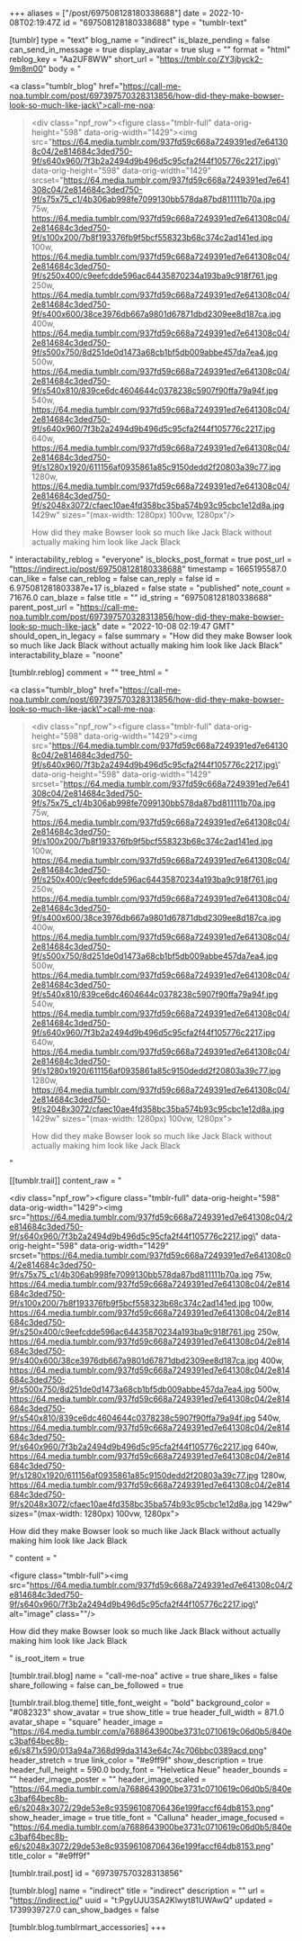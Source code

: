 +++
aliases = ["/post/697508128180338688"]
date = 2022-10-08T02:19:47Z
id = "697508128180338688"
type = "tumblr-text"

[tumblr]
type = "text"
blog_name = "indirect"
is_blaze_pending = false
can_send_in_message = true
display_avatar = true
slug = ""
format = "html"
reblog_key = "Aa2UF8WW"
short_url = "https://tmblr.co/ZY3jbyck2-9m8m00"
body = "<p><a class=\"tumblr_blog\" href=\"https://call-me-noa.tumblr.com/post/697397570328313856/how-did-they-make-bowser-look-so-much-like-jack\">call-me-noa</a>:</p><blockquote><div class=\"npf_row\"><figure class=\"tmblr-full\" data-orig-height=\"598\" data-orig-width=\"1429\"><img src=\"https://64.media.tumblr.com/937fd59c668a7249391ed7e641308c04/2e814684c3ded750-9f/s640x960/7f3b2a2494d9b496d5c95cfa2f44f105776c2217.jpg\" data-orig-height=\"598\" data-orig-width=\"1429\" srcset=\"https://64.media.tumblr.com/937fd59c668a7249391ed7e641308c04/2e814684c3ded750-9f/s75x75_c1/4b306ab998fe7099130bb578da87bd811111b70a.jpg 75w, https://64.media.tumblr.com/937fd59c668a7249391ed7e641308c04/2e814684c3ded750-9f/s100x200/7b8f193376fb9f5bcf558323b68c374c2ad141ed.jpg 100w, https://64.media.tumblr.com/937fd59c668a7249391ed7e641308c04/2e814684c3ded750-9f/s250x400/c9eefcdde596ac64435870234a193ba9c918f761.jpg 250w, https://64.media.tumblr.com/937fd59c668a7249391ed7e641308c04/2e814684c3ded750-9f/s400x600/38ce3976db667a9801d67871dbd2309ee8d187ca.jpg 400w, https://64.media.tumblr.com/937fd59c668a7249391ed7e641308c04/2e814684c3ded750-9f/s500x750/8d251de0d1473a68cb1bf5db009abbe457da7ea4.jpg 500w, https://64.media.tumblr.com/937fd59c668a7249391ed7e641308c04/2e814684c3ded750-9f/s540x810/839ce6dc4604644c0378238c5907f90ffa79a94f.jpg 540w, https://64.media.tumblr.com/937fd59c668a7249391ed7e641308c04/2e814684c3ded750-9f/s640x960/7f3b2a2494d9b496d5c95cfa2f44f105776c2217.jpg 640w, https://64.media.tumblr.com/937fd59c668a7249391ed7e641308c04/2e814684c3ded750-9f/s1280x1920/611156af0935861a85c9150dedd2f20803a39c77.jpg 1280w, https://64.media.tumblr.com/937fd59c668a7249391ed7e641308c04/2e814684c3ded750-9f/s2048x3072/cfaec10ae4fd358bc35ba574b93c95cbc1e12d8a.jpg 1429w\" sizes=\"(max-width: 1280px) 100vw, 1280px\"/></figure></div><p>How did they make Bowser look so much like Jack Black without actually making him look like Jack Black</p></blockquote>"
interactability_reblog = "everyone"
is_blocks_post_format = true
post_url = "https://indirect.io/post/697508128180338688"
timestamp = 1665195587.0
can_like = false
can_reblog = false
can_reply = false
id = 6.975081281803387e+17
is_blazed = false
state = "published"
note_count = 71676.0
can_blaze = false
title = ""
id_string = "697508128180338688"
parent_post_url = "https://call-me-noa.tumblr.com/post/697397570328313856/how-did-they-make-bowser-look-so-much-like-jack"
date = "2022-10-08 02:19:47 GMT"
should_open_in_legacy = false
summary = "How did they make Bowser look so much like Jack Black without actually making him look like Jack Black"
interactability_blaze = "noone"

[tumblr.reblog]
comment = ""
tree_html = "<p><a class=\"tumblr_blog\" href=\"https://call-me-noa.tumblr.com/post/697397570328313856/how-did-they-make-bowser-look-so-much-like-jack\">call-me-noa</a>:</p><blockquote><div class=\"npf_row\"><figure class=\"tmblr-full\" data-orig-height=\"598\" data-orig-width=\"1429\"><img src=\"https://64.media.tumblr.com/937fd59c668a7249391ed7e641308c04/2e814684c3ded750-9f/s640x960/7f3b2a2494d9b496d5c95cfa2f44f105776c2217.jpg\" data-orig-height=\"598\" data-orig-width=\"1429\" srcset=\"https://64.media.tumblr.com/937fd59c668a7249391ed7e641308c04/2e814684c3ded750-9f/s75x75_c1/4b306ab998fe7099130bb578da87bd811111b70a.jpg 75w, https://64.media.tumblr.com/937fd59c668a7249391ed7e641308c04/2e814684c3ded750-9f/s100x200/7b8f193376fb9f5bcf558323b68c374c2ad141ed.jpg 100w, https://64.media.tumblr.com/937fd59c668a7249391ed7e641308c04/2e814684c3ded750-9f/s250x400/c9eefcdde596ac64435870234a193ba9c918f761.jpg 250w, https://64.media.tumblr.com/937fd59c668a7249391ed7e641308c04/2e814684c3ded750-9f/s400x600/38ce3976db667a9801d67871dbd2309ee8d187ca.jpg 400w, https://64.media.tumblr.com/937fd59c668a7249391ed7e641308c04/2e814684c3ded750-9f/s500x750/8d251de0d1473a68cb1bf5db009abbe457da7ea4.jpg 500w, https://64.media.tumblr.com/937fd59c668a7249391ed7e641308c04/2e814684c3ded750-9f/s540x810/839ce6dc4604644c0378238c5907f90ffa79a94f.jpg 540w, https://64.media.tumblr.com/937fd59c668a7249391ed7e641308c04/2e814684c3ded750-9f/s640x960/7f3b2a2494d9b496d5c95cfa2f44f105776c2217.jpg 640w, https://64.media.tumblr.com/937fd59c668a7249391ed7e641308c04/2e814684c3ded750-9f/s1280x1920/611156af0935861a85c9150dedd2f20803a39c77.jpg 1280w, https://64.media.tumblr.com/937fd59c668a7249391ed7e641308c04/2e814684c3ded750-9f/s2048x3072/cfaec10ae4fd358bc35ba574b93c95cbc1e12d8a.jpg 1429w\" sizes=\"(max-width: 1280px) 100vw, 1280px\"></figure></div><p>How did they make Bowser look so much like Jack Black without actually making him look like Jack Black</p></blockquote>"

[[tumblr.trail]]
content_raw = "<p><div class=\"npf_row\"><figure class=\"tmblr-full\" data-orig-height=\"598\" data-orig-width=\"1429\"><img src=\"https://64.media.tumblr.com/937fd59c668a7249391ed7e641308c04/2e814684c3ded750-9f/s640x960/7f3b2a2494d9b496d5c95cfa2f44f105776c2217.jpg\" data-orig-height=\"598\" data-orig-width=\"1429\" srcset=\"https://64.media.tumblr.com/937fd59c668a7249391ed7e641308c04/2e814684c3ded750-9f/s75x75_c1/4b306ab998fe7099130bb578da87bd811111b70a.jpg 75w, https://64.media.tumblr.com/937fd59c668a7249391ed7e641308c04/2e814684c3ded750-9f/s100x200/7b8f193376fb9f5bcf558323b68c374c2ad141ed.jpg 100w, https://64.media.tumblr.com/937fd59c668a7249391ed7e641308c04/2e814684c3ded750-9f/s250x400/c9eefcdde596ac64435870234a193ba9c918f761.jpg 250w, https://64.media.tumblr.com/937fd59c668a7249391ed7e641308c04/2e814684c3ded750-9f/s400x600/38ce3976db667a9801d67871dbd2309ee8d187ca.jpg 400w, https://64.media.tumblr.com/937fd59c668a7249391ed7e641308c04/2e814684c3ded750-9f/s500x750/8d251de0d1473a68cb1bf5db009abbe457da7ea4.jpg 500w, https://64.media.tumblr.com/937fd59c668a7249391ed7e641308c04/2e814684c3ded750-9f/s540x810/839ce6dc4604644c0378238c5907f90ffa79a94f.jpg 540w, https://64.media.tumblr.com/937fd59c668a7249391ed7e641308c04/2e814684c3ded750-9f/s640x960/7f3b2a2494d9b496d5c95cfa2f44f105776c2217.jpg 640w, https://64.media.tumblr.com/937fd59c668a7249391ed7e641308c04/2e814684c3ded750-9f/s1280x1920/611156af0935861a85c9150dedd2f20803a39c77.jpg 1280w, https://64.media.tumblr.com/937fd59c668a7249391ed7e641308c04/2e814684c3ded750-9f/s2048x3072/cfaec10ae4fd358bc35ba574b93c95cbc1e12d8a.jpg 1429w\" sizes=\"(max-width: 1280px) 100vw, 1280px\"></figure></div><p>How did they make Bowser look so much like Jack Black without actually making him look like Jack Black</p></p>"
content = "<p><figure class=\"tmblr-full\"><img src=\"https://64.media.tumblr.com/937fd59c668a7249391ed7e641308c04/2e814684c3ded750-9f/s640x960/7f3b2a2494d9b496d5c95cfa2f44f105776c2217.jpg\" alt=\"image\" class=\"\"/></figure><p>How did they make Bowser look so much like Jack Black without actually making him look like Jack Black</p></p>"
is_root_item = true

[tumblr.trail.blog]
name = "call-me-noa"
active = true
share_likes = false
share_following = false
can_be_followed = true

[tumblr.trail.blog.theme]
title_font_weight = "bold"
background_color = "#082323"
show_avatar = true
show_title = true
header_full_width = 871.0
avatar_shape = "square"
header_image = "https://64.media.tumblr.com/a7688643900be3731c0710619c06d0b5/840ec3baf64bec8b-e6/s871x590/013a94a7368d99da3143e64c74c706bbc0389acd.png"
header_stretch = true
link_color = "#e9ff9f"
show_description = true
header_full_height = 590.0
body_font = "Helvetica Neue"
header_bounds = ""
header_image_poster = ""
header_image_scaled = "https://64.media.tumblr.com/a7688643900be3731c0710619c06d0b5/840ec3baf64bec8b-e6/s2048x3072/29de53e8c93596108706436e199faccf64db8153.png"
show_header_image = true
title_font = "Calluna"
header_image_focused = "https://64.media.tumblr.com/a7688643900be3731c0710619c06d0b5/840ec3baf64bec8b-e6/s2048x3072/29de53e8c93596108706436e199faccf64db8153.png"
title_color = "#e9ff9f"

[tumblr.trail.post]
id = "697397570328313856"

[tumblr.blog]
name = "indirect"
title = "indirect"
description = ""
url = "https://indirect.io/"
uuid = "t:PgyUJU3SA2Klwyt81UWAwQ"
updated = 1739939727.0
can_show_badges = false

[tumblr.blog.tumblrmart_accessories]
+++
